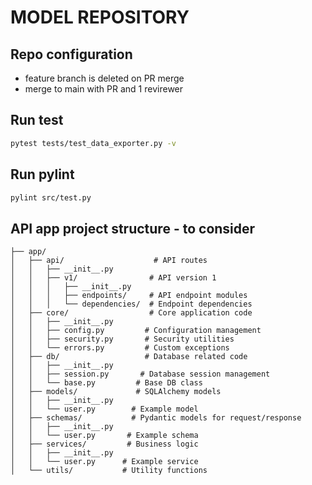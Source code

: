 # MODEL REPOSITORY

## Repo configuration

- feature branch is deleted on PR merge
- merge to main with PR and 1 revirewer

## Run test

```bash
pytest tests/test_data_exporter.py -v
```

## Run pylint

```bash
pylint src/test.py    
```



## API app project structure - to consider
```
├── app/
│   ├── api/                    # API routes
│   │   ├── __init__.py
│   │   ├── v1/                # API version 1
│   │   │   ├── __init__.py
│   │   │   ├── endpoints/     # API endpoint modules
│   │   │   └── dependencies/  # Endpoint dependencies
│   ├── core/                  # Core application code
│   │   ├── __init__.py
│   │   ├── config.py         # Configuration management
│   │   ├── security.py       # Security utilities
│   │   └── errors.py         # Custom exceptions
│   ├── db/                   # Database related code
│   │   ├── __init__.py
│   │   ├── session.py       # Database session management
│   │   └── base.py         # Base DB class
│   ├── models/             # SQLAlchemy models
│   │   ├── __init__.py
│   │   └── user.py        # Example model
│   ├── schemas/           # Pydantic models for request/response
│   │   ├── __init__.py
│   │   └── user.py       # Example schema
│   ├── services/         # Business logic
│   │   ├── __init__.py
│   │   └── user.py      # Example service
│   └── utils/           # Utility functions

